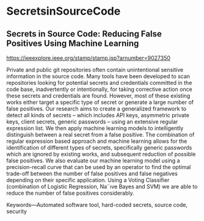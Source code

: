 # SecretsinSourceCode

## Secrets in Source Code: Reducing False Positives Using Machine Learning

https://ieeexplore.ieee.org/stamp/stamp.jsp?arnumber=9027350


Private and public git repositories often contain
unintentional sensitive information in the source code. Many tools
have been developed to scan repositories looking for potential
secrets and credentials committed in the code base, inadvertently
or intentionally, for taking corrective action once these secrets
and credentials are found. However, most of these existing works
either target a specific type of secret or generate a large number
of false positives. Our research aims to create a generalized
framework to detect all kinds of secrets – which includes API
keys, asymmetric private keys, client secrets, generic passwords
– using an extensive regular expression list. We then apply
machine learning models to intelligently distinguish between a
real secret from a false positive. The combination of regular
expression based approach and machine learning allows for the
identification of different types of secrets, specifically generic
passwords which are ignored by existing works, and subsequent
reduction of possible false positives. We also evaluate our machine
learning model using a precision-recall curve that can be used
by an operator to find the optimal trade-off between the number
of false positives and false negatives depending on their specific
application. Using a Voting Classifier (combination of Logistic
Regression, Na¨ıve Bayes and SVM) we are able to reduce the
number of false positives considerably.



Keywords—Automated software tool, hard-coded secrets,
source code, security
